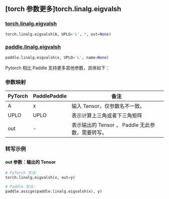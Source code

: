 ## [torch 参数更多]torch.linalg.eigvalsh

### [torch.linalg.eigvalsh](https://pytorch.org/docs/stable/generated/torch.linalg.eigvalsh.html#torch.linalg.eigvalsh)

```python
torch.linalg.eigvalsh(A, UPLO='L', *, out=None)
```

### [paddle.linalg.eigvalsh](https://www.paddlepaddle.org.cn/documentation/docs/zh/api/paddle/linalg/eigvalsh_cn.html)

```python
paddle.linalg.eigvalsh(x, UPLO='L', name=None)
```

Pytorch 相比 Paddle 支持更多其他参数，具体如下：

### 参数映射

| PyTorch | PaddlePaddle | 备注 |
| ------- | ------------ | ---------------------------------------------------- |
| A       | x            | 输入 Tensor，仅参数名不一致。                        |
| UPLO    | UPLO         | 表示计算上三角或者下三角矩阵                         |
| out     | -            | 表示输出的 Tensor ， Paddle 无此参数，需要转写。 |

### 转写示例

#### out 参数：输出的 Tensor

```python
# PyTorch 写法:
torch.linalg.eigvalsh(x, out=y)

# Paddle 写法:
paddle.assign(paddle.linalg.eigvalsh(x), y)
```
